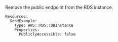 
Remove the public endpoint from the RDS instance.

```yaml---
Resources:
  GoodExample:
    Type: AWS::RDS::DBInstance
    Properties:
      PubliclyAccessible: false

```


